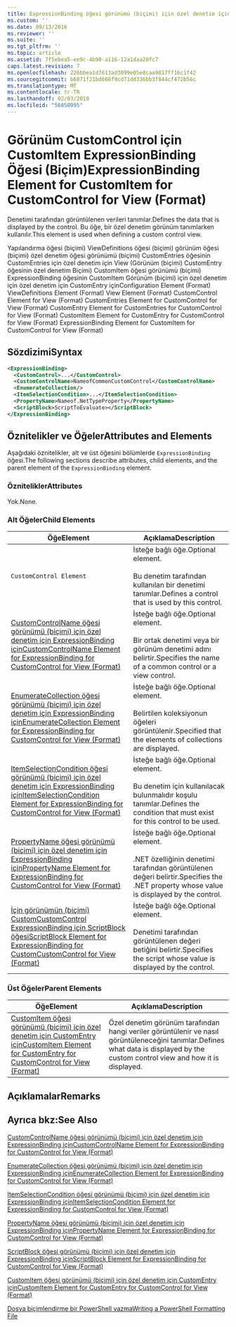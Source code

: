 ```yaml
---
title: ExpressionBinding öğesi görünümü (biçimi) için özel denetim için CustomItem için | Microsoft Docs
ms.custom: ''
ms.date: 09/13/2016
ms.reviewer: ''
ms.suite: ''
ms.tgt_pltfrm: ''
ms.topic: article
ms.assetid: 7f5ebea5-ee9c-4b90-a116-12a1daa28fc7
caps.latest.revision: 7
ms.openlocfilehash: 226bbea1d7613ad3099e05e8caa9817ff16c1f42
ms.sourcegitcommit: b6871f21bd666f9cd71dd336bb3f844cf472b56c
ms.translationtype: MT
ms.contentlocale: tr-TR
ms.lasthandoff: 02/03/2019
ms.locfileid: "56850095"
---
```

# <a name="expressionbinding-element-for-customitem-for-customcontrol-for-view-format"></a><span data-ttu-id="93404-102">Görünüm CustomControl için CustomItem ExpressionBinding Öğesi (Biçim)</span><span class="sxs-lookup"><span data-stu-id="93404-102">ExpressionBinding Element for CustomItem for CustomControl for View (Format)</span></span>

<span data-ttu-id="93404-103">Denetimi tarafından görüntülenen verileri tanımlar.</span><span class="sxs-lookup"><span data-stu-id="93404-103">Defines the data that is displayed by the control.</span></span> <span data-ttu-id="93404-104">Bu öğe, bir özel denetim görünüm tanımlarken kullanılır.</span><span class="sxs-lookup"><span data-stu-id="93404-104">This element is used when defining a custom control view.</span></span>

<span data-ttu-id="93404-105">Yapılandırma öğesi (biçimi) ViewDefinitions öğesi (biçimi) görünüm öğesi (biçimi) özel denetim öğesi görünümü (biçimi) CustomEntries öğesinin CustomEntries için özel denetim için View (Görünüm (biçimi) CustomEntry öğesinin özel denetim Biçimi) CustomItem öğesi görünümü (biçimi) ExpressionBinding öğesinin CustomItem Görünüm (biçimi) için özel denetim için özel denetim için CustomEntry için</span><span class="sxs-lookup"><span data-stu-id="93404-105">Configuration Element (Format) ViewDefinitions Element (Format) View Element (Format) CustomControl Element for View (Format) CustomEntries Element for CustomControl for View (Format) CustomEntry Element for CustomEntries for CustomControl for View (Format) CustomItem Element for CustomEntry for CustomControl for View (Format) ExpressionBinding Element for CustomItem for CustomControl for View (Format)</span></span>

## <a name="syntax"></a><span data-ttu-id="93404-106">Sözdizimi</span><span class="sxs-lookup"><span data-stu-id="93404-106">Syntax</span></span>

```xml
<ExpressionBinding>
  <CustomControl>...</CustomControl>
  <CustomControlName>NameofCommonCustomControl</CustomControlName>
  <EnumerateCollection/>
  <ItemSelectionCondition>...</ItemSelectionCondition>
  <PropertyName>Nameof.NetTypeProperty</PropertyName>
  <ScriptBlock>ScriptToEvaluate></ScriptBlock>
</ExpressionBinding>
```

## <a name="attributes-and-elements"></a><span data-ttu-id="93404-107">Öznitelikler ve Öğeler</span><span class="sxs-lookup"><span data-stu-id="93404-107">Attributes and Elements</span></span>

<span data-ttu-id="93404-108">Aşağıdaki öznitelikler, alt ve üst öğesini bölümlerde `ExpressionBinding` öğesi.</span><span class="sxs-lookup"><span data-stu-id="93404-108">The following sections describe attributes, child elements, and the parent element of the `ExpressionBinding` element.</span></span>

### <a name="attributes"></a><span data-ttu-id="93404-109">Öznitelikler</span><span class="sxs-lookup"><span data-stu-id="93404-109">Attributes</span></span>

<span data-ttu-id="93404-110">Yok.</span><span class="sxs-lookup"><span data-stu-id="93404-110">None.</span></span>

### <a name="child-elements"></a><span data-ttu-id="93404-111">Alt Öğeler</span><span class="sxs-lookup"><span data-stu-id="93404-111">Child Elements</span></span>

|<span data-ttu-id="93404-112">Öğe</span><span class="sxs-lookup"><span data-stu-id="93404-112">Element</span></span>|<span data-ttu-id="93404-113">Açıklama</span><span class="sxs-lookup"><span data-stu-id="93404-113">Description</span></span>|
|-------------|-----------------|
|`CustomControl Element`|<span data-ttu-id="93404-114">İsteğe bağlı öğe.</span><span class="sxs-lookup"><span data-stu-id="93404-114">Optional element.</span></span><br /><br /> <span data-ttu-id="93404-115">Bu denetim tarafından kullanılan bir denetimi tanımlar.</span><span class="sxs-lookup"><span data-stu-id="93404-115">Defines a control that is used by this control.</span></span>|
|[<span data-ttu-id="93404-116">CustomControlName öğesi görünümü (biçimi) için özel denetim için ExpressionBinding için</span><span class="sxs-lookup"><span data-stu-id="93404-116">CustomControlName Element for ExpressionBinding for CustomControl for View (Format)</span></span>](./customcontrolname-element-for-expressionbinding-for-customcontrol-for-view-format.md)|<span data-ttu-id="93404-117">İsteğe bağlı öğe.</span><span class="sxs-lookup"><span data-stu-id="93404-117">Optional element.</span></span><br /><br /> <span data-ttu-id="93404-118">Bir ortak denetimi veya bir görünüm denetimi adını belirtir.</span><span class="sxs-lookup"><span data-stu-id="93404-118">Specifies the name of a common control or a view control.</span></span>|
|[<span data-ttu-id="93404-119">EnumerateCollection öğesi görünümü (biçimi) için özel denetim için ExpressionBinding için</span><span class="sxs-lookup"><span data-stu-id="93404-119">EnumerateCollection Element for ExpressionBinding for CustomControl for View (Format)</span></span>](./enumeratecollection-element-for-expressionbinding-for-customcontrol-for-view-format.md)|<span data-ttu-id="93404-120">İsteğe bağlı öğe.</span><span class="sxs-lookup"><span data-stu-id="93404-120">Optional element.</span></span><br /><br /> <span data-ttu-id="93404-121">Belirtilen koleksiyonun öğeleri görüntülenir.</span><span class="sxs-lookup"><span data-stu-id="93404-121">Specified that the elements of collections are displayed.</span></span>|
|[<span data-ttu-id="93404-122">ItemSelectionCondition öğesi görünümü (biçimi) için özel denetim için ExpressionBinding için</span><span class="sxs-lookup"><span data-stu-id="93404-122">ItemSelectionCondition Element for ExpressionBinding for CustomControl for View (Format)</span></span>](./itemselectioncondition-element-for-expressionbinding-for-customcontrol-format.md)|<span data-ttu-id="93404-123">İsteğe bağlı öğe.</span><span class="sxs-lookup"><span data-stu-id="93404-123">Optional element.</span></span><br /><br /> <span data-ttu-id="93404-124">Bu denetim için kullanılacak bulunmalıdır koşulu tanımlar.</span><span class="sxs-lookup"><span data-stu-id="93404-124">Defines the condition that must exist for this control to be used.</span></span>|
|[<span data-ttu-id="93404-125">PropertyName öğesi görünümü (biçimi) için özel denetim için ExpressionBinding için</span><span class="sxs-lookup"><span data-stu-id="93404-125">PropertyName Element for ExpressionBinding for CustomControl for View (Format)</span></span>](./propertyname-element-for-expressionbinding-for-customcontrol-for-view-format.md)|<span data-ttu-id="93404-126">İsteğe bağlı öğe.</span><span class="sxs-lookup"><span data-stu-id="93404-126">Optional element.</span></span><br /><br /> <span data-ttu-id="93404-127">.NET özelliğinin denetimi tarafından görüntülenen değeri belirtir.</span><span class="sxs-lookup"><span data-stu-id="93404-127">Specifies the .NET property whose value is displayed by the control.</span></span>|
|[<span data-ttu-id="93404-128">İçin görünümün (biçimi) CustomCustomControl ExpressionBinding için ScriptBlock öğesi</span><span class="sxs-lookup"><span data-stu-id="93404-128">ScriptBlock Element for ExpressionBinding for CustomCustomControl for View (Format)</span></span>](./scriptblock-element-for-expressionbinding-for-customcontrol-for-view-format.md)|<span data-ttu-id="93404-129">İsteğe bağlı öğe.</span><span class="sxs-lookup"><span data-stu-id="93404-129">Optional element.</span></span><br /><br /> <span data-ttu-id="93404-130">Denetimi tarafından görüntülenen değeri betiğini belirtir.</span><span class="sxs-lookup"><span data-stu-id="93404-130">Specifies the script whose value is displayed by the control.</span></span>|

### <a name="parent-elements"></a><span data-ttu-id="93404-131">Üst Öğeler</span><span class="sxs-lookup"><span data-stu-id="93404-131">Parent Elements</span></span>

|<span data-ttu-id="93404-132">Öğe</span><span class="sxs-lookup"><span data-stu-id="93404-132">Element</span></span>|<span data-ttu-id="93404-133">Açıklama</span><span class="sxs-lookup"><span data-stu-id="93404-133">Description</span></span>|
|-------------|-----------------|
|[<span data-ttu-id="93404-134">CustomItem öğesi görünümü (biçimi) için özel denetim için CustomEntry için</span><span class="sxs-lookup"><span data-stu-id="93404-134">CustomItem Element for CustomEntry for CustomControl for View (Format)</span></span>](./customitem-element-for-customentry-for-customcontrol-for-view-format.md)|<span data-ttu-id="93404-135">Özel denetim görünüm tarafından hangi veriler görüntülenir ve nasıl görüntüleneceğini tanımlar.</span><span class="sxs-lookup"><span data-stu-id="93404-135">Defines what data is displayed by the custom control view and how it is displayed.</span></span>|

## <a name="remarks"></a><span data-ttu-id="93404-136">Açıklamalar</span><span class="sxs-lookup"><span data-stu-id="93404-136">Remarks</span></span>

## <a name="see-also"></a><span data-ttu-id="93404-137">Ayrıca bkz:</span><span class="sxs-lookup"><span data-stu-id="93404-137">See Also</span></span>

[<span data-ttu-id="93404-138">CustomControlName öğesi görünümü (biçimi) için özel denetim için ExpressionBinding için</span><span class="sxs-lookup"><span data-stu-id="93404-138">CustomControlName Element for ExpressionBinding for CustomControl for View (Format)</span></span>](./customcontrolname-element-for-expressionbinding-for-customcontrol-for-view-format.md)

[<span data-ttu-id="93404-139">EnumerateCollection öğesi görünümü (biçimi) için özel denetim için ExpressionBinding için</span><span class="sxs-lookup"><span data-stu-id="93404-139">EnumerateCollection Element for ExpressionBinding for CustomControl for View (Format)</span></span>](./enumeratecollection-element-for-expressionbinding-for-customcontrol-for-view-format.md)

[<span data-ttu-id="93404-140">ItemSelectionCondition öğesi görünümü (biçimi) için özel denetim için ExpressionBinding için</span><span class="sxs-lookup"><span data-stu-id="93404-140">ItemSelectionCondition Element for ExpressionBinding for CustomControl for View (Format)</span></span>](./itemselectioncondition-element-for-expressionbinding-for-customcontrol-format.md)

[<span data-ttu-id="93404-141">PropertyName öğesi görünümü (biçimi) için özel denetim için ExpressionBinding için</span><span class="sxs-lookup"><span data-stu-id="93404-141">PropertyName Element for ExpressionBinding for CustomControl for View (Format)</span></span>](./propertyname-element-for-expressionbinding-for-customcontrol-for-view-format.md)

[<span data-ttu-id="93404-142">ScriptBlock öğesi görünümü (biçimi) için özel denetim için ExpressionBinding için</span><span class="sxs-lookup"><span data-stu-id="93404-142">ScriptBlock Element for ExpressionBinding for CustomControl for View (Format)</span></span>](./scriptblock-element-for-expressionbinding-for-customcontrol-for-view-format.md)

[<span data-ttu-id="93404-143">CustomItem öğesi görünümü (biçimi) için özel denetim için CustomEntry için</span><span class="sxs-lookup"><span data-stu-id="93404-143">CustomItem Element for CustomEntry for CustomControl for View (Format)</span></span>](./customitem-element-for-customentry-for-customcontrol-for-view-format.md)

[<span data-ttu-id="93404-144">Dosya biçimlendirme bir PowerShell yazma</span><span class="sxs-lookup"><span data-stu-id="93404-144">Writing a PowerShell Formatting File</span></span>](./writing-a-powershell-formatting-file.md)

